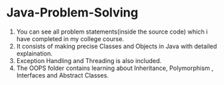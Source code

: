 # Java-Problem-Solving
1. You can see all problem statements(inside the source code) which i have completed in my college course.
2. It consists of making precise Classes and Objects in Java with detailed explaination.
3. Exception Handling and Threading is also included.
4. The OOPS folder contains learning about Inheritance, Polymorphism , Interfaces and Abstract Classes.

